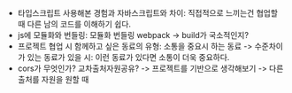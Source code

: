 - 타입스크립트 사용해본 경험과 자바스크립트와 차이: 직접적으로 느끼는건 협업할 때 다른 남의 코드를 이해하기 쉽다. 
- js에 모듈화와 번들링: 모듈화 번들링 webpack -> build가 국소적인지?
- 프로젝트 협업 시 함께하고 싶은 동료의 유형: 소통을 중요시 하는 동료 -> 수준차이가 있는 동료가 있을 시: 이런 동료가 있다면 소통이 더욱 중요하다. 
- cors가 무엇인가? 교차출처자원공유? -> 프로젝트를 기반으로 생각해보기 -> 다른 출처를 자원을 원할 때 
